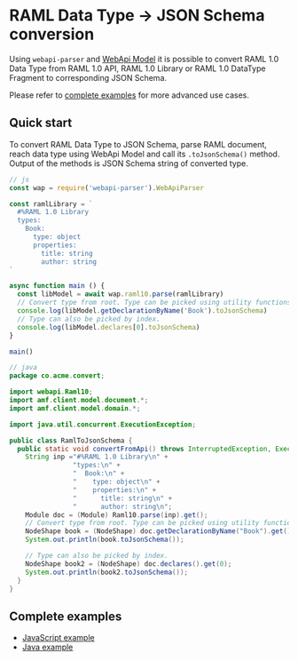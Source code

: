 # RAML Data Type -> JSON Schema conversion
Using `webapi-parser` and [WebApi Model](https://raml-org.github.io/webapi-parser/js/classes/_webapi_parser_.webapibaseunit.html) it is possible to convert RAML 1.0 Data Type from RAML 1.0 API, RAML 1.0 Library or RAML 1.0 DataType Fragment to corresponding JSON Schema.

Please refer to [complete examples](#complete-examples) for more advanced use cases.

## Quick start

To convert RAML Data Type to JSON Schema, parse RAML document, reach data type using WebApi Model and call its `.toJsonSchema()` method. Output of the methods is JSON Schema string of converted type.

```js
// js
const wap = require('webapi-parser').WebApiParser

const ramlLibrary = `
  #%RAML 1.0 Library
  types:
    Book:
      type: object
      properties:
        title: string
        author: string
`

async function main () {
  const libModel = await wap.raml10.parse(ramlLibrary)
  // Convert type from root. Type can be picked using utility functions
  console.log(libModel.getDeclarationByName('Book').toJsonSchema)
  // Type can also be picked by index.
  console.log(libModel.declares[0].toJsonSchema)
}

main()
```

```java
// java
package co.acme.convert;

import webapi.Raml10;
import amf.client.model.document.*;
import amf.client.model.domain.*;

import java.util.concurrent.ExecutionException;

public class RamlToJsonSchema {
  public static void convertFromApi() throws InterruptedException, ExecutionException {
    String inp ="#%RAML 1.0 Library\n" +
                "types:\n" +
                "  Book:\n" +
                "    type: object\n" +
                "    properties:\n" +
                "      title: string\n" +
                "      author: string\n";
    Module doc = (Module) Raml10.parse(inp).get();
    // Convert type from root. Type can be picked using utility functions
    NodeShape book = (NodeShape) doc.getDeclarationByName("Book").get();
    System.out.println(book.toJsonSchema());

    // Type can also be picked by index.
    NodeShape book2 = (NodeShape) doc.declares().get(0);
    System.out.println(book2.toJsonSchema());
  }
}
```

## Complete examples
* [JavaScript example](https://github.com/raml-org/webapi-parser/blob/master/examples/js/convert-ramldt-jsonschema.js)
* [Java example](https://github.com/raml-org/webapi-parser/blob/master/examples/java/src/main/java/co/acme/convert/RamlDtToJsonSchema.java)
